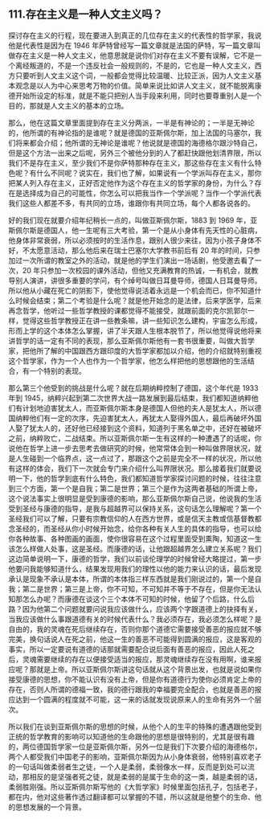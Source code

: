 ## 111.存在主义是一种人文主义吗？
探讨存在主义的行程，现在要进入到真正的几位存在主义的代表性的哲学家，我说他是代表性是因为在 1946 年萨特曾经写一篇文章就是法国的萨特，写一篇文章叫做存在主义是一种人文主义，他意思就是说你们对存在主义不要有误解，它不是一个离经叛道的，不是一个违反社会一般规则的，不是的，它也是一种人文主义，西方只要听到人文主义这个词，一般都会觉得比较温暖、比较正派，因为人文主义基本观念是以人为中心来思考万物的价值。简单来说比如讲人文主义，就不能脱离康德开始所设定的标准，就是不能只把别人当手段来利用，同时也要尊重别人是一个目的，那就是人文主义的基本的立场。


那么，他在这篇文章里面提到存在主义分两派，一半是有神论的；一半是无神论的，他所谓的有神论指的是谁呢？就是德国的亚斯佩尔斯，加上法国的马塞尔，我们将来都会介绍；他所谓的无神论是谁呢？他说就是德国的海德格尔跟沙特自己，但是这个方法一出来之后呢，另外三个被他分到的人了都赶快跟他划清界限，所以我们不是存在主义，至少我们不是你萨特那种存在主义，那这些存在主义有什么特色呢？有什么不同呢？说实在，我们也了解，如果说有一个学派叫存在主义，那你把某人列入存在主义，正好否定他作为这个存在主义的哲学家的身份，为什么？存在是选择成为自己的可能性，你怎么可以把我当作一个学派呢？当作一个学派代表我们这些人都差不多，有共同的立场，谁跟你有共同立场，每个人都各说各的。


好的我们现在就要介绍年纪稍长一点的，叫做亚斯佩尔斯，1883 到 1969 年，亚斯佩尔斯是德国人，他一生呢有三大考验，第一个是从小身体有先天性的心脏病，他身体非常衰弱，所以必须按时的生活作息，跟别人很少来往，因为小孩子身体不好，不太愿意活动，那么他后来在瑞士巴塞尔大学教书前后有 20 年的时间，只参加过一次所谓的教室之外的活动，就是他的学生们演出一场话剧，他受邀去看了一次，20 年只参加一次校园的课外活动，但他又充满教育的热诚，一有机会，就教导别人演讲，讲很多重要的学问，有个绰号叫做日耳曼导师，德国人日耳曼导师。所以他从小藏在死亡的阴影下，使他觉得说活着永远是一个机会而已，你不知道什么时候会结束；第二个考验是什么呢？就是他开始念的是法律，后来学医学，后来再念哲学，他听过一些哲学教授的课都觉得不能接受，就跟前面的克尔凯郭尔一样，觉得这些哲学教授正在讲一些教条嘛，讲一些知识怎么建构，宇宙怎么形成，形而上学的这个本体怎么掌握，讲了半天跟人生根本脱节了，所以他觉得说他将来讲哲学的话一定有不同的表现，那么亚斯佩尔斯他有一套书很重要，叫做大哲学家，把他所了解的中国跟西方跟印度的大哲学家都加以介绍，他的介绍就特别重视这个哲学家，作为一个人也作为一个哲学家，他怎么样把他的思想跟他的生活结合，有一个特别的表现。


那么第三个他受到的挑战是什么呢？就在后期纳粹控制了德国，这个年代是 1933 年到 1945，纳粹兴起到第二次世界大战一路发展到最后结束，我们都知道纳粹他们有计划地迫害犹太人，而亚斯佩尔斯本身是德国人但他的夫人是犹太人，所以德国纳粹他们有一定的次序，先迫害犹太人，再犹太人娶得外国人，最后再破坏外国人娶了犹太人的，还好他已经接到这个资料，知道列于黑名单之中，还好在被破坏之前，纳粹败亡，二战结束。所以亚斯佩尔斯一生有这样的一种遭遇了的话呢，你说他在哲学上进一步去思考去做研究的时候，他常常体会到一种叫做界限状况，就是人生碰到一个临界点，这一点过了，那跟这个之前是完全不一样的状况，所以他有这样的体会，我们下一次就会专门来介绍什么叫界限状况。那么接着我们就要说明一下，他的哲学到底有什么特色，我们都知道哲学家探讨问题的时候，往往注意到三个方面，第一个是自我；第二是世界；第三个是作为这两者基础的所谓上帝，这个说法事实上很明显是受到康德的影响，那么亚斯佩尔斯自己说，他说我的生活受到圣经与康德的指导，是我与超越界可以保持关系，这句话怎么理解呢？第一个圣经我们可以了解，只要有宗教信仰的人在西方世界，或是信天主教或信基督教都念圣经的，而圣经从你小时候开始念，给你各种有关人生的具体的指导，也可以给你各种故事、各种图画的画面，使你很容易在这个过程里面受到熏陶，知道这一生该怎么样做人处事，这是圣经。而康德的话，让他跟超越界怎么建立关系呢？我们这边简单说明一下，康德的哲学，我们以前谈伦理学的时候曾经大略提过，第一步他要问我能够知道什么，结果发现用我们的理性以他的能力来认识的话，最后发现承认是现象不承认是本体，所谓的本体指三样东西就是我们刚说过的，第一个是自我；第二是世界；第三是上帝，你不可知，不可知并不等于不存在，但是你无法认知那怎么办呢？而康德在谈这个三个本体不可知的时候，他留了个后路，什么后路？因为他第二个问题就要问说我应该做什么，应该两个字跟道德上的抉择有关，当我应该做什么事跟道德有关的时候代表什么？我必须存在，我必须怎么样呢？是自由的，我的灵魂在死后继续存在，否则你那个道德它需要接受善恶的报应就不够完美，换句话说人在死之前，他这一生的善恶不可能得到圆满的报应，这是客观的事实，所以一定要说有道德的话那就需要配合说后面有善恶的报应，因此人死之后，灵魂需要继续的存在以便接受适当的报应，那灵魂继续存在没有用啊，谁来报应呢？那就是上帝。所以亚斯佩尔斯讲这句话就从这个背景出发，也就是说如果你接受康德的思想，你不能认识有没有上帝，但是你有道德行为使你必须肯定上帝的存在，否则人所谓的德福一致，我的德行跟我的幸福要完全配合，也就是善恶的报应达到一个圆满的程度就不可能，这一来的话就发现说原来人的生命有另外一个层次。


所以我们在谈到亚斯佩尔斯的思想的时候，从他个人的生平的特殊的遭遇跟他受到正统的哲学教育的影响可以知道他的生命跟他的思想是很特别的，尤其是很有趣的，两位德国哲学家一位是亚斯佩尔斯，另外一位是我们下次要介绍的海德格尔，两个人都受我们中国老子的影响，亚斯佩尔斯因为从小身体衰弱，他特别喜欢老子的一句话叫做柔弱者生之徒，一个人是柔弱，柔弱像水一样，反而是到处可以流动，那相反的是坚强者死之徒，就是柔弱的是属于生命的这一类，越是柔弱的话，柔弱胜刚强。所以亚斯佩尔斯写他的《大哲学家》时候里面包括孔子，包括老子，都在内，他对这些著作透过翻译都可以掌握的不错，所以这就是他整个的生命、他的思想发展的一个背景。

